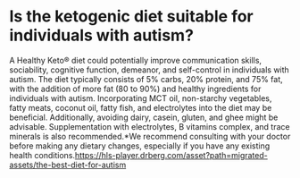 # Is the ketogenic diet suitable for individuals with autism?

A Healthy Keto® diet could potentially improve communication skills, sociability, cognitive function, demeanor, and self-control in individuals with autism. The diet typically consists of 5% carbs, 20% protein, and 75% fat, with the addition of more fat (80 to 90%) and healthy ingredients for individuals with autism. Incorporating MCT oil, non-starchy vegetables, fatty meats, coconut oil, fatty fish, and electrolytes into the diet may be beneficial. Additionally, avoiding dairy, casein, gluten, and ghee might be advisable. Supplementation with electrolytes, B vitamins complex, and trace minerals is also recommended.*We recommend consulting with your doctor before making any dietary changes, especially if you have any existing health conditions.https://hls-player.drberg.com/asset?path=migrated-assets/the-best-diet-for-autism